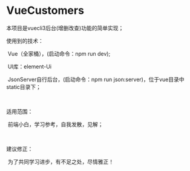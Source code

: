# VueCustomers
本项目是vuecli3后台(增删改查)功能的简单实现；

使用到的技术：

​         Vue（全家桶），(启动命令：npm run dev);

​          UI库：element-Ui

​          JsonServer自行后台，(启动命令：npm run json:server)，位于vue目录中static目录下；

​     



适用范围：

​            前端小白，学习参考，自我发散，见解；

​     

  建议修正：

​            为了共同学习进步，有不足之处，尽情雅正！     